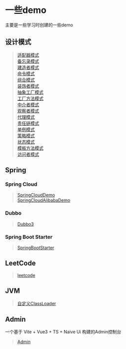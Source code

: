 # 一些demo

主要是一些学习时创建的一些demo

## 设计模式

> [适配器模式](./java/design/src/main/java/cn/whlit/adapter)\
> [备忘录模式](./java/design/src/main/java/cn/whlit/backup)\
> [建造者模式](./java/design/src/main/java/cn/whlit/build)\
> [命令模式](./java/design/src/main/java/cn/whlit/command)\
> [组合模式](./java/design/src/main/java/cn/whlit/composite)\
> [装饰者模式](./java/design/src/main/java/cn/whlit/decorator)\
> [抽象工厂模式](./java/design/src/main/java/cn/whlit/factory/abst)\
> [工厂方法模式](./java/design/src/main/java/cn/whlit/factory/method)\
> [中介者模式](./java/design/src/main/java/cn/whlit/intermediary)\
> [观察者模式](./java/design/src/main/java/cn/whlit/observer)\
> [代理模式](./java/design/src/main/java/cn/whlit/proxy)\
> [责任链模式](./java/design/src/main/java/cn/whlit/resb)\
> [单例模式](./java/design/src/main/java/cn/whlit/singleton)\
> [策略模式](./java/design/src/main/java/cn/whlit/staragey)\
> [状态模式](./java/design/src/main/java/cn/whlit/state)\
> [模板方法模式](./java/design/src/main/java/cn/whlit/template)\
> [访问者模式](./java/design/src/main/java/cn/whlit/visitor)

## Spring

### Spring Cloud

> [SpringCloudDemo](./java/spring/cloud/SpringCloud.md)\
> [SpringCloudAlibabaDemo](./java/spring/cloud-alibaba/SpringCloudAlibaba.md)

### Dubbo

> [Dubbo3](./java/spring/dubbo3/Dubbo3.md)

### Spring Boot Starter

> [SpringBootStarter](./java/spring/starter/SpringStarter.md)

## LeetCode

> [leetcode](./java/leetcode/LeetCode.md)

## JVM

> [自定义ClassLoader](./java/jvm/src/main/java/cn/whlit/classloader/自定义ClassLoader.md)

## Admin 

一个基于 Vite + Vue3 + TS + Naive Ui 构建的Admin控制台

> [Admin](./admin/Admin.md)
